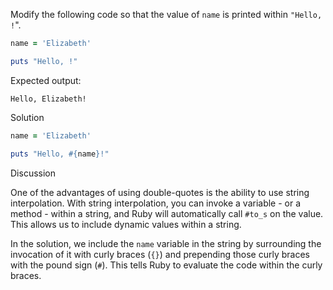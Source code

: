 Modify the following code so that the value of `name` is printed within `"Hello, !`".

```ruby
name = 'Elizabeth'

puts "Hello, !"
```

Expected output:

```
Hello, Elizabeth!
```

Solution

```ruby
name = 'Elizabeth'

puts "Hello, #{name}!"
```

Discussion

One of the advantages of using double-quotes is the ability to use string interpolation. With string interpolation, you can invoke a variable - or a method - within a string, and Ruby will automatically call `#to_s` on the value. This allows us to include dynamic values within a string.

In the solution, we include the `name` variable in the string by surrounding the invocation of it with curly braces (`{}`) and prepending those curly braces with the pound sign (`#`). This tells Ruby to evaluate the code within the curly braces.
